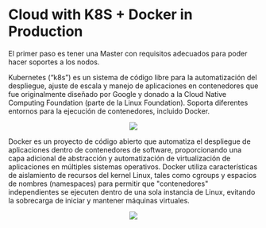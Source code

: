 # Cloud with K8S + Docker in Production

El primer paso es tener una Master con requisitos adecuados para poder hacer soportes a los nodos. 


Kubernetes (“k8s”) es un sistema de código libre para la automatización del despliegue, ajuste de escala y manejo de aplicaciones en contenedores que fue originalmente diseñado por Google y donado a la Cloud Native Computing Foundation (parte de la Linux Foundation). Soporta diferentes entornos para la ejecución de contenedores, incluido Docker.

<p align="center">
     <img src='https://user-images.githubusercontent.com/68827543/166177213-30ff57fa-41b8-4410-956a-396c79d22ceb.jpg'>
 </p>

Docker es un proyecto de código abierto que automatiza el despliegue de aplicaciones dentro de contenedores de software, proporcionando una capa adicional de abstracción y automatización de virtualización de aplicaciones en múltiples sistemas operativos. ​Docker utiliza características de aislamiento de recursos del kernel Linux, tales como cgroups y espacios de nombres (namespaces) para permitir que "contenedores" independientes se ejecuten dentro de una sola instancia de Linux, evitando la sobrecarga de iniciar y mantener máquinas virtuales.

<p align="center">
     <img src='https://user-images.githubusercontent.com/68827543/166177804-77d70d43-f375-4019-bc30-d978a29c36d6.jpg'>
 </p>
